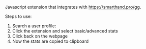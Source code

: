 Javascript extension that integrates with https://smarthand.pro/gg.

Steps to use:
1. Search a user profile:
2. Click the extension and select basic/advanced stats
3. Click back on the webpage
4. Now the stats are copied to clipboard
